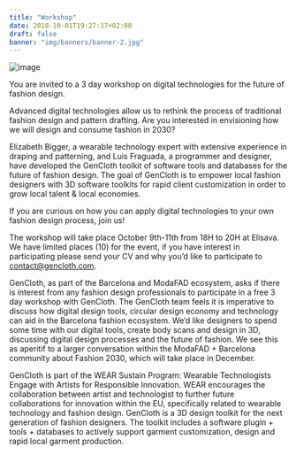 ```yaml
---
title: "Workshop"
date: 2018-10-01T19:27:17+02:00
draft: false
banner: "img/banners/banner-2.jpg"
---
```

![image](/img/banners/banner-2.jpg)

You are invited to a 3 day workshop on digital technologies for the future of fashion design.

Advanced digital technologies allow us to rethink the process of traditional fashion design and pattern drafting. Are you interested in envisioning how we will design and consume fashion in 2030?

Elizabeth Bigger, a wearable technology expert with extensive experience in draping and patterning, and Luis Fraguada, a programmer and designer, have developed the GenCloth toolkit of software tools and databases for the future of fashion design. The goal of GenCloth is to empower local fashion designers with 3D software toolkits for rapid client customization in order to grow local talent & local economies.

If you are curious on how you can apply digital technologies to your own fashion design process, join us!

The workshop will take place October 9th-11th from 18H to 20H at Elisava. We have limited places (10) for the event, if you have interest in participating please send your CV and why you’d like to participate to contact@gencloth.com.

GenCloth, as part of the Barcelona and ModaFAD ecosystem, asks if there is interest from any fashion design professionals to participate in a free 3 day workshop with GenCloth. The GenCloth team feels it is imperative to discuss how digital design tools, circular design economy and technology can aid in the Barcelona fashion ecosystem. We’d like designers to spend some time with our digital tools, create body scans and design in 3D, discussing digital design processes and the future of fashion. We see this as aperitif to a larger conversation within the ModaFAD + Barcelona community about Fashion 2030, which will take place in December.

GenCloth is part of the WEAR Sustain Program: Wearable Technologists Engage with Artists for Responsible Innovation. WEAR encourages the collaboration between artist and technologist to further future collaborations for innovation within the EU, specifically related to wearable technology and fashion design. GenCloth is a 3D design toolkit for the next generation of fashion designers. The toolkit includes a software plugin + tools + databases to actively support garment customization, design and rapid local garment production.
